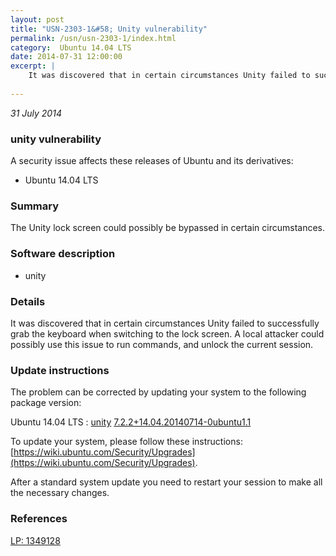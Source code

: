 ```yaml
---
layout: post
title: "USN-2303-1&#58; Unity vulnerability"
permalink: /usn/usn-2303-1/index.html
category:  Ubuntu 14.04 LTS
date: 2014-07-31 12:00:00
excerpt: |
    It was discovered that in certain circumstances Unity failed to successfully grab the keyboard when switching to the lock screen. A local attacker could possibly use this issue to run commands, and unlock the current session. 
    
--- 
```

 
 

*31 July 2014*

### unity vulnerability

A security issue affects these releases of Ubuntu and its derivatives:

* Ubuntu 14.04 LTS

### Summary

The Unity lock screen could possibly be bypassed in certain circumstances. 

### Software description

* unity 

### Details

It was discovered that in certain circumstances Unity failed to successfully grab the keyboard when switching to the lock screen. A local attacker could possibly use this issue to run commands, and unlock the current session. 

### Update instructions

The problem can be corrected by updating your system to the following package version:

Ubuntu 14.04 LTS
 : [unity](https://launchpad.net/ubuntu/+source/unity) <span> [7.2.2+14.04.20140714-0ubuntu1.1](https://launchpad.net/ubuntu/+source/unity/7.2.2+14.04.20140714-0ubuntu1.1) </span> 

To update your system, please follow these instructions: [https://wiki.ubuntu.com/Security/Upgrades](https://wiki.ubuntu.com/Security/Upgrades).

After a standard system update you need to restart your session to make all the necessary changes. 

### References

 
 [LP: 1349128](https://launchpad.net/bugs/1349128)
 

